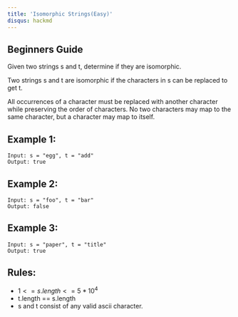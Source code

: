 ```yaml
---
title: 'Isomorphic Strings(Easy)'
disqus: hackmd
---
```


## Beginners Guide

Given two strings s and t, determine if they are isomorphic.

Two strings s and t are isomorphic if the characters in s can be replaced to get t.

All occurrences of a character must be replaced with another character while preserving the order of characters. No two characters may map to the same character, but a character may map to itself.


Example 1:
---
```go=
Input: s = "egg", t = "add"
Output: true
```

Example 2:
---
```go=
Input: s = "foo", t = "bar"
Output: false
```

Example 3:
---
```go=
Input: s = "paper", t = "title"
Output: true
```

Rules:
---
* $1 <= s.length <= 5 * 10^4$
* t.length == s.length
* s and t consist of any valid ascii character.